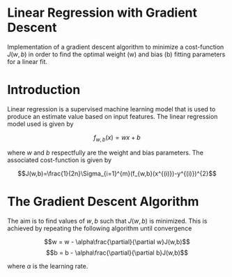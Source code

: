 # Linear Regression with Gradient Descent

Implementation of a gradient descent algorithm to minimize a cost-function $J(w,b)$ in order to find the optimal weight (w) and bias (b) fitting parameters for a linear fit.

# Introduction

Linear regression is a supervised machine learning model that is used to produce an estimate value based on input features. The linear regression model used is given by

$$f_{w,b}(x)=wx+b$$

where $w$ and $b$ respectfully are the weight and bias parameters. The associated cost-function is given by

$$J(w,b)=\frac{1}{2n}\Sigma_{i=1}^{m}(f_{w,b}(x^{(i)})-y^{(i)})^{2}$$

# The Gradient Descent Algorithm

The aim is to find values of $w,b$ such that $J(w,b)$ is minimized. This is achieved by repeating the following algorithm until convergence

$$w = w - \alpha\frac{\partial}{\partial w}J(w,b)$$
$$b = b - \alpha\frac{\partial}{\partial b}J(w,b)$$

where $\alpha$ is the learning rate. 


